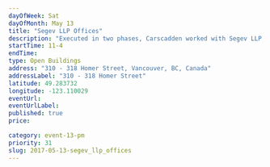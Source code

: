 ```yaml
---
dayOfWeek: Sat
dayOfMonth: May 13
title: "Segev LLP Offices"
description: "Executed in two phases, Carscadden worked with Segev LLP to convert what was previously an open design studio to a series of discrete offices that  - wait for it...  still felt like an open design studio. The program brief in this respect was a function of the often private and sensitive nature of legal work, and the young firm's ambition to not communicate the 19th Century feel that many law office do."
startTime: 11-4
endTime: 
type: Open Buildings
address: "310 - 318 Homer Street, Vancouver, BC, Canada"
addressLabel: "310 - 318 Homer Street"
latitude: 49.283732
longitude: -123.110029
eventUrl: 
eventUrlLabel: 
published: true
price: 

category: event-13-pm
priority: 31
slug: 2017-05-13-segev_llp_offices
---
```

